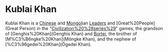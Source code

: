 # Kublai Khan

Kublai Khan is a [Chinese](Chinese) and [Mongol](Mongol)ian [Leaders](leader) and [Great%20People](Great Person) in the "[Civilization%20%28series%29](Civilization)" games, the grandson of [Genghis%20Khan](Genghis Khan) and [Bortei](Bortei), the brother of [M%C3%B6ngke%20Khan](Möngke Khan), and the nephew of [%C3%96gedei%20Khan](Ögedei Khan).